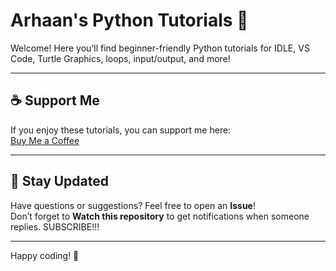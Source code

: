# Arhaan's Python Tutorials 🐍

Welcome! Here you’ll find beginner-friendly Python tutorials for IDLE, VS Code, Turtle Graphics, loops, input/output, and more!

---

## ☕ Support Me
If you enjoy these tutorials, you can support me here:  
[Buy Me a Coffee](https://www.buymeacoffee.com/ArhaanTheCoder)  

---

## 💬 Stay Updated
Have questions or suggestions? Feel free to open an **Issue**!  
Don’t forget to **Watch this repository** to get notifications when someone replies. SUBSCRIBE!!!

---

Happy coding! 🎉
